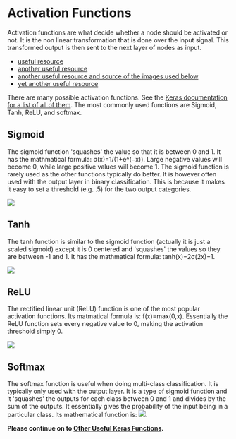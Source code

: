 # Activation Functions

Activation functions are what decide whether a node should be activated or not. It is the non linear transformation that is done over the input signal. This transformed output is then sent to the next layer of nodes as input.

* [useful resource](https://medium.com/the-theory-of-everything/understanding-activation-functions-in-neural-networks-9491262884e0)
* [another useful resource](https://www.analyticsvidhya.com/blog/2017/10/fundamentals-deep-learning-activation-functions-when-to-use-them/)
* [another useful resource and source of the images used below](http://cs231n.github.io/neural-networks-1/#actfun)
* [yet another useful resource](http://cs231n.github.io/neural-networks-1/#actfun)

There are many possible activation functions. See the [Keras documentation for a list of all of them](https://keras.io/activations/). The most commonly used functions are Sigmoid, Tanh, ReLU, and softmax. 

## Sigmoid

The sigmoid function 'squashes' the value so that it is between 0 and 1. It has the mathmatical formula: σ(x)=1/(1+e^(−x)). Large negative values will become 0, while large positive values will become 1. The sigmoid function is rarely used as the other functions typically do better. It is however often used with the output layer in binary classification. This is because it makes it easy to set a threshold (e.g. .5) for the two output categories. 

![](http://cs231n.github.io/assets/nn1/sigmoid.jpeg)

## Tanh

The tanh function is similar to the sigmoid function (actually it is just a scaled sigmoid) except it is 0 centered and 'squashes' the values so they are between -1 and 1. It has the mathmatical formula: tanh(x)=2σ(2x)−1. 

![](http://cs231n.github.io/assets/nn1/tanh.jpeg)

## ReLU

The rectified linear unit (ReLU) function is one of the most popular activation functions. Its matmatical formula is: f(x)=max(0,x). Essentially the ReLU function sets every negative value to 0, making the activation threshold simply 0. 

![](http://cs231n.github.io/assets/nn1/relu.jpeg)

## Softmax

The softmax function is useful when doing multi-class classification. It is typically only used with the output layer. It is a type of sigmoid function and it 'squashes' the outputs for each class between 0 and 1 and divides by the sum of the outputs. It essentially gives the probability of the input being in a particular class. Its mathematical function is: ![](https://s3-ap-south-1.amazonaws.com/av-blog-media/wp-content/uploads/2017/10/17014509/softmax.png). 

**Please continue on to [Other Useful Keras Functions](https://github.com/kitchell/DeepLearningTutorial_LBspectrum/blob/master/UsefulKerasFxns.md).**
